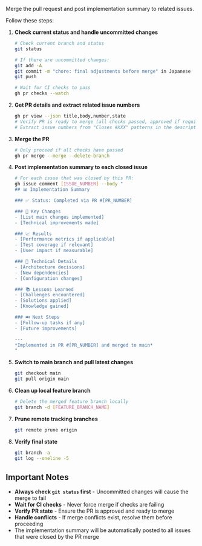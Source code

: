 Merge the pull request and post implementation summary to related issues.

Follow these steps:

1. **Check current status and handle uncommitted changes**
   ```bash
   # Check current branch and status
   git status

   # If there are uncommitted changes:
   git add -A
   git commit -m "chore: final adjustments before merge" in Japanese
   git push

   # Wait for CI checks to pass
   gh pr checks --watch
   ```

2. **Get PR details and extract related issue numbers**
   ```bash
   gh pr view --json title,body,number,state
   # Verify PR is ready to merge (all checks passed, approved if required)
   # Extract issue numbers from "Closes #XXX" patterns in the description
   ```

3. **Merge the PR**
   ```bash
   # Only proceed if all checks have passed
   gh pr merge --merge --delete-branch
   ```

4. **Post implementation summary to each closed issue**
   ```bash
   # For each issue that was closed by this PR:
   gh issue comment [ISSUE_NUMBER] --body "
   ## 📊 Implementation Summary

   ### ✅ Status: Completed via PR #[PR_NUMBER]

   ### 🎯 Key Changes
   - [List main changes implemented]
   - [Technical improvements made]

   ### 📈 Results
   - [Performance metrics if applicable]
   - [Test coverage if relevant]
   - [User impact if measurable]

   ### 🔧 Technical Details
   - [Architecture decisions]
   - [New dependencies]
   - [Configuration changes]

   ### 📚 Lessons Learned
   - [Challenges encountered]
   - [Solutions applied]
   - [Knowledge gained]

   ### ⏭️ Next Steps
   - [Follow-up tasks if any]
   - [Future improvements]

   ---
   *Implemented in PR #[PR_NUMBER] and merged to main*
   "
   ```

5. **Switch to main branch and pull latest changes**
   ```bash
   git checkout main
   git pull origin main
   ```

6. **Clean up local feature branch**
   ```bash
   # Delete the merged feature branch locally
   git branch -d [FEATURE_BRANCH_NAME]
   ```

7. **Prune remote tracking branches**
   ```bash
   git remote prune origin
   ```

8. **Verify final state**
   ```bash
   git branch -a
   git log --oneline -5
   ```

## Important Notes

- **Always check `git status` first** - Uncommitted changes will cause the merge to fail
- **Wait for CI checks** - Never force merge if checks are failing
- **Verify PR state** - Ensure the PR is approved and ready to merge
- **Handle conflicts** - If merge conflicts exist, resolve them before proceeding
- The implementation summary will be automatically posted to all issues that were closed by the PR merge
